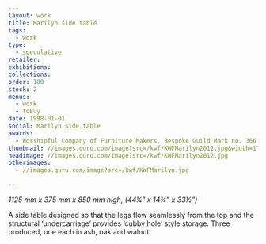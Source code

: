 ```yaml
---
layout: work
title: Marilyn side table
tags:
  - work
type:
  - speculative
retailer:
exhibitions:
collections:
order: 180
stock: 2
menus:
  - work
  - toBuy
date: 1998-01-01
social: Marilyn side table
awards:
  - Worshipful Company of Furniture Makers, Bespoke Guild Mark no. 366
thumbnail: //images.quru.com/image?src=/kwf/KWFMarilyn2012.jpg&width=170&height=170&right=0.88125&left=0.11875
headimage: //images.quru.com/image?src=/kwf/KWFMarilyn2012.jpg
otherimages:
  - //images.quru.com/image?src=/kwf/KWFMarilyn.jpg

---
```

_1125 mm x 375 mm x 850 mm high, (44&frac14;” x 14&frac34;” x 33&frac12;”)_


A side table designed so that the legs flow seamlessly from the top and the structural ‘undercarriage’ provides ‘cubby hole’ style storage. Three produced, one each in ash, oak and walnut.
